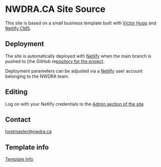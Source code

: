 # NWDRA.CA Site Source

This site is based on  a small business template built with [Victor Hugo](https://github.com/netlify/victor-hugo) and [Netlify CMS](https://github.com/netlify/netlify-cms).  

## Deployment 

The site is automatically deployed with [Netlify](https://www.netlify.com) when the main branch is pushed to [the GitHub re[pository for the project](https://github.com/qvnwdra/nwdra-hugo). 

Deployment parameters can be adjusted via a [Netlify](https://www.netlify.com) user account belonging to the NWDRA team.  

## Editing

Log on with your Netlify credentials to the [Admin section of the site](https://nwdra.ca/admin)


## Contact

hostmaster@nwdra.ca

## Template info

[Template Info](template.md)
